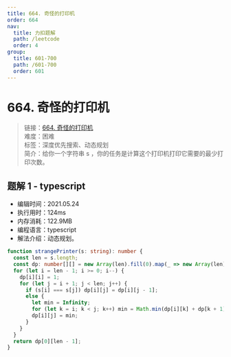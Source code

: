 ```yaml
---
title: 664. 奇怪的打印机
order: 664
nav:
  title: 力扣题解
  path: /leetcode
  order: 4
group:
  title: 601-700
  path: /601-700
  order: 601
---
```


# 664. 奇怪的打印机

> 链接：[664. 奇怪的打印机](https://leetcode-cn.com/problems/strange-printer/)  
> 难度：困难  
> 标签：深度优先搜索、动态规划  
> 简介：给你一个字符串 s ，你的任务是计算这个打印机打印它需要的最少打印次数。

## 题解 1 - typescript

- 编辑时间：2021.05.24
- 执行用时：124ms
- 内存消耗：122.9MB
- 编程语言：typescript
- 解法介绍：动态规划。

```typescript
function strangePrinter(s: string): number {
  const len = s.length;
  const dp: number[][] = new Array(len).fill(0).map(_ => new Array(len).fill(0));
  for (let i = len - 1; i >= 0; i--) {
    dp[i][i] = 1;
    for (let j = i + 1; j < len; j++) {
      if (s[i] === s[j]) dp[i][j] = dp[i][j - 1];
      else {
        let min = Infinity;
        for (let k = i; k < j; k++) min = Math.min(dp[i][k] + dp[k + 1][j], min);
        dp[i][j] = min;
      }
    }
  }
  return dp[0][len - 1];
}
```
